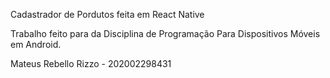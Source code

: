 Cadastrador de Pordutos feita em React Native

Trabalho feito para da Disciplina de Programação Para Dispositivos Móveis em Android. 

Mateus Rebello Rizzo - 202002298431
